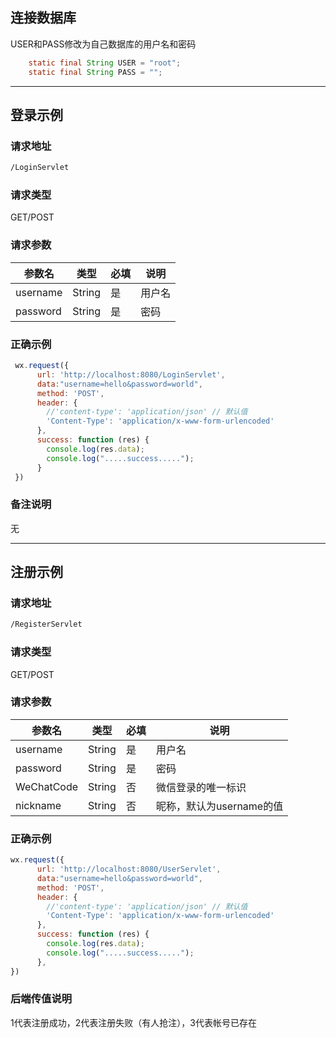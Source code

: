 ## 连接数据库

USER和PASS修改为自己数据库的用户名和密码

```java
    static final String USER = "root";
    static final String PASS = "";
```

---

## 登录示例

### 请求地址

```xml
/LoginServlet
```

### 请求类型

GET/POST

### 请求参数

| 参数名   | 类型   | 必填 | 说明   |
| -------- | ------ | ---- | ------ |
| username | String | 是   | 用户名 |
| password | String | 是   | 密码   |

### 正确示例

```javascript
 wx.request({
      url: 'http://localhost:8080/LoginServlet',
      data:"username=hello&password=world",
      method: 'POST',
      header: {
        //'content-type': 'application/json' // 默认值
        'Content-Type': 'application/x-www-form-urlencoded'
      },
      success: function (res) {
        console.log(res.data);
        console.log(".....success.....");
      }
 })
```

### 备注说明

无

---

## 注册示例

### 请求地址

```xml
/RegisterServlet
```

### 请求类型

GET/POST

### 请求参数

| 参数名     | 类型   | 必填 | 说明                     |
| ---------- | ------ | ---- | ------------------------ |
| username   | String | 是   | 用户名                   |
| password   | String | 是   | 密码                     |
| WeChatCode | String | 否   | 微信登录的唯一标识       |
| nickname   | String | 否   | 昵称，默认为username的值 |

### 正确示例

```javascript
wx.request({
      url: 'http://localhost:8080/UserServlet',
      data:"username=hello&password=world",
      method: 'POST',
      header: {
        //'content-type': 'application/json' // 默认值
        'Content-Type': 'application/x-www-form-urlencoded'
      },
      success: function (res) {
        console.log(res.data);
        console.log(".....success.....");
      },
})
```  

### 后端传值说明
1代表注册成功，2代表注册失败（有人抢注），3代表帐号已存在

